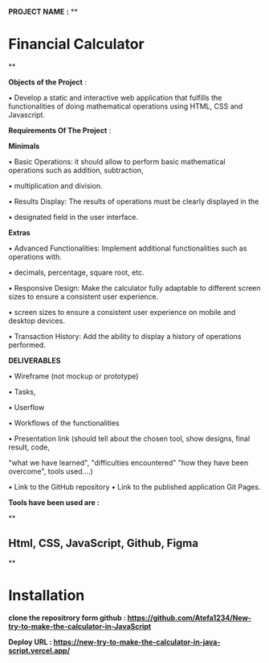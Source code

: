 **PROJECT NAME** **:** **

# Financial Calculator

**

  

**Objects of the Project** :

• Develop a static and interactive web application that fulfills the functionalities of doing mathematical operations using HTML, CSS and Javascript.

  

**Requirements Of The Project** :

**Minimals**

• Basic Operations: it should allow to perform basic mathematical operations such as addition, subtraction,

• multiplication and division.

• Results Display: The results of operations must be clearly displayed in the

• designated field in the user interface.

  

**Extras**

• Advanced Functionalities: Implement additional functionalities such as operations with.

• decimals, percentage, square root, etc.

• Responsive Design: Make the calculator fully adaptable to different screen sizes to ensure a consistent user experience.

• screen sizes to ensure a consistent user experience on mobile and desktop devices.

• Transaction History: Add the ability to display a history of operations performed.

**DELIVERABLES**

• Wireframe (not mockup or prototype)

• Tasks,

• Userflow

• Workflows of the functionalities

• Presentation link (should tell about the chosen tool, show designs, final result, code,

"what we have learned", "difficulties encountered" "how they have been overcome", tools used....)

• Link to the GitHub repository
• Link to the published application Git Pages.

  

**Tools have been used are :**

**

## Html,  CSS,  JavaScript, Github, Figma

**
# Installation

**clone the repositrory form github : https://github.com/Atefa1234/New-try-to-make-the-calculator-in-JavaScript**

**Deploy URL : https://new-try-to-make-the-calculator-in-java-script.vercel.app/**